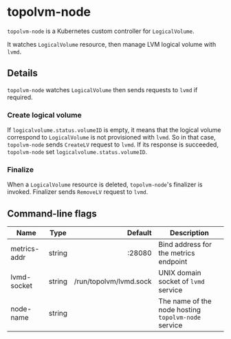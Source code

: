 topolvm-node
============

`topolvm-node` is a Kubernetes custom controller for `LogicalVolume`.

It watches `LogicalVolume` resource, then manage LVM logical volume with `lvmd`.

Details
-------

`topolvm-node` watches `LogicalVolume` then sends requests to `lvmd` if required.

### Create logical volume

If `logicalvolume.status.volumeID` is empty,
it means that the logical volume correspond to `LogicalVolume` is not provisioned with `lvmd`.
So in that case, `topolvm-node` sends `CreateLV` request to `lvmd`.
If its response is succeeded, `topolvm-node` set `logicalvolume.status.volumeID`.

### Finalize

When a `LogicalVolume` resource is deleted, `topolvm-node`'s finalizer is invoked.
Finalizer sends `RemoveLV` request to `lvmd`.

Command-line flags
------------------

| Name         | Type   | Default                | Description                                         |
| --------     | ------ | ------:                | ----------------------------------                  |
| metrics-addr | string | :28080                 | Bind address for the metrics endpoint               |
| lvmd-socket  | string | /run/topolvm/lvmd.sock | UNIX domain socket of `lvmd` service                |
| node-name    | string |                        | The name of the node hosting `topolvm-node` service |
